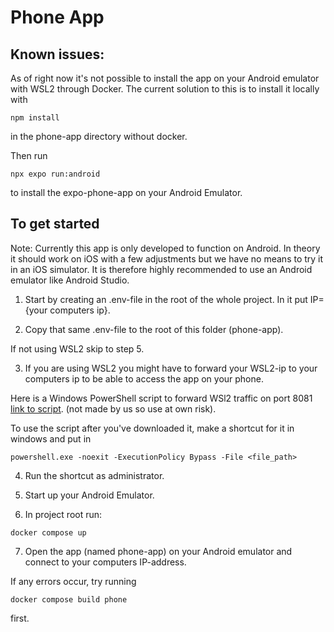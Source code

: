 Phone App
============
Known issues:
--------------
As of right now it's not possible to install the app on your Android emulator with WSL2 through Docker. The current solution to this is to install it
locally with 

```
npm install
```
in the phone-app directory without docker.

Then run 

```
npx expo run:android
```

to install the expo-phone-app on your Android Emulator.


To get started
--------------

Note: Currently this app is only developed to function on Android. In theory it should work on iOS with a few adjustments but we have no means to try it in an iOS simulator.
It is therefore highly recommended to use an Android emulator like Android Studio.

1. Start by creating an .env-file in the root of the whole project. In it put IP={your computers ip}.

2. Copy that same .env-file to the root of this folder (phone-app).

If not using WSL2 skip to step 5.

3. If you are using WSL2 you might have to forward your WSL2-ip to your computers ip to be able to access the app on your phone.

Here is a Windows PowerShell script to forward WSl2 traffic on port 8081 [link to script](https://gist.github.com/kendallroth/1f4871febffa0577338214f58673cc1a#file-forward_wsl2_ports-ps1).
(not made by us so use at own risk).

To use the script after you've downloaded it, make a shortcut for it in windows and put in

```
powershell.exe -noexit -ExecutionPolicy Bypass -File <file_path>
```

4. Run the shortcut as administrator.

5. Start up your Android Emulator.


6. In project root run:

```
docker compose up
```

7. Open the app (named phone-app) on your Android emulator and connect to your computers IP-address.

If any errors occur, try running 
```
docker compose build phone
```
first.




